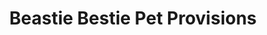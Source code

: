 ---
title: "Beastie Bestie Pet Provisions"
url: /brooklyn/beastie-bestie-pet-provisions/
shop: pet
---